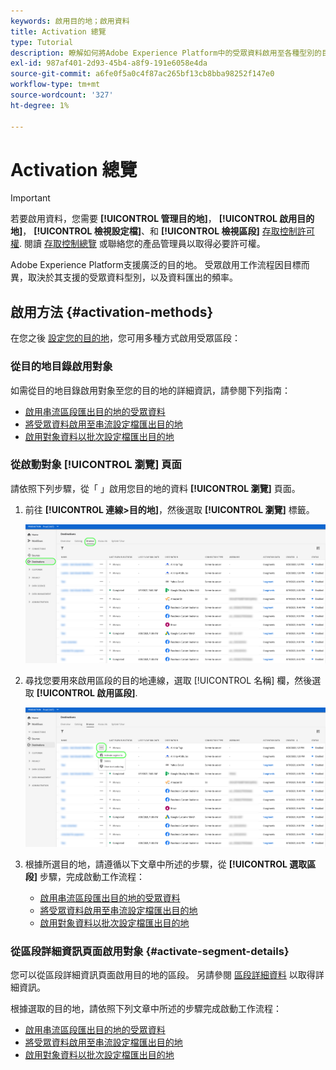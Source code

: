 ```yaml
---
keywords: 啟用目的地；啟用資料
title: Activation 總覽
type: Tutorial
description: 瞭解如何將Adobe Experience Platform中的受眾資料啟用至各種型別的目的地。
exl-id: 987af401-2d93-45b4-a8f9-191e6058e4da
source-git-commit: a6fe0f5a0c4f87ac265bf13cb8bba98252f147e0
workflow-type: tm+mt
source-wordcount: '327'
ht-degree: 1%

---
```


# Activation 總覽

>[!IMPORTANT]
> 
>若要啟用資料，您需要 **[!UICONTROL 管理目的地]**， **[!UICONTROL 啟用目的地]**， **[!UICONTROL 檢視設定檔]**、和 **[!UICONTROL 檢視區段]** [存取控制許可權](/help/access-control/home.md#permissions). 閱讀 [存取控制總覽](/help/access-control/ui/overview.md) 或聯絡您的產品管理員以取得必要許可權。

Adobe Experience Platform支援廣泛的目的地。 受眾啟用工作流程因目標而異，取決於其支援的受眾資料型別，以及資料匯出的頻率。

## 啟用方法 {#activation-methods}

在您之後 [設定您的目的地](connect-destination.md)，您可用多種方式啟用受眾區段：

### 從目的地目錄啟用對象

如需從目的地目錄啟用對象至您的目的地的詳細資訊，請參閱下列指南：

* [啟用串流區段匯出目的地的受眾資料](activate-segment-streaming-destinations.md)
* [將受眾資料啟用至串流設定檔匯出目的地](activate-streaming-profile-destinations.md)
* [啟用對象資料以批次設定檔匯出目的地](activate-batch-profile-destinations.md)

### 從啟動對象 [!UICONTROL 瀏覽] 頁面

請依照下列步驟，從「 」啟用您目的地的資料 **[!UICONTROL 瀏覽]** 頁面。

1. 前往 **[!UICONTROL 連線>目的地]**，然後選取 **[!UICONTROL 瀏覽]** 標籤。

   ![瀏覽標籤](../assets/ui/activation-overview/browse-tab.png)

1. 尋找您要用來啟用區段的目的地連線，選取 [!UICONTROL 名稱] 欄，然後選取 **[!UICONTROL 啟用區段]**.

   ![啟用區段按鈕](../assets/ui/activation-overview/activate-segments.png)

1. 根據所選目的地，請遵循以下文章中所述的步驟，從 **[!UICONTROL 選取區段]** 步驟，完成啟動工作流程：

   * [啟用串流區段匯出目的地的受眾資料](activate-segment-streaming-destinations.md)
   * [將受眾資料啟用至串流設定檔匯出目的地](activate-streaming-profile-destinations.md)
   * [啟用對象資料以批次設定檔匯出目的地](activate-batch-profile-destinations.md)

### 從區段詳細資訊頁面啟用對象 {#activate-segment-details}

您可以從區段詳細資訊頁面啟用目的地的區段。 另請參閱 [區段詳細資料](../../segmentation/ui/overview.md#segment-details) 以取得詳細資訊。

根據選取的目的地，請依照下列文章中所述的步驟完成啟動工作流程：

* [啟用串流區段匯出目的地的受眾資料](activate-segment-streaming-destinations.md)
* [將受眾資料啟用至串流設定檔匯出目的地](activate-streaming-profile-destinations.md)
* [啟用對象資料以批次設定檔匯出目的地](activate-batch-profile-destinations.md)
